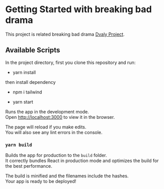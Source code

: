 # Getting Started with breaking bad drama

This project is related breaking bad drama [Dvaly Project](https://dvaly-project.netlify.app/).

## Available Scripts

In the project directory, first you clone this repository and run:

* yarn install

then install dependency

 * npm i tailwind

 * yarn start

Runs the app in the development mode.\
Open [http://localhost:3000](http://localhost:3000) to view it in the browser.

The page will reload if you make edits.\
You will also see any lint errors in the console.

### `yarn build`

Builds the app for production to the `build` folder.\
It correctly bundles React in production mode and optimizes the build for the best performance.

The build is minified and the filenames include the hashes.\
Your app is ready to be deployed!